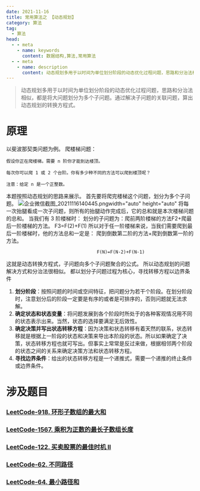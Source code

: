 ```yaml
---
date: 2021-11-16
title: 常用算法之 【动态规划】
category: 算法
tag:
  - 算法
head:
  - - meta
    - name: keywords
      content: 数据结构,算法,常用算法
  - - meta
    - name: description
      content: 动态规划多用于以时间为单位划分阶段的动态优化过程问题，思路和分治法相似，都是将大问题划分为多个子问题。通过解决子问题的关联问题，算出动态规划的转换方程式。
---
```

> 动态规划多用于以时间为单位划分阶段的动态优化过程问题，思路和分治法相似，都是将大问题划分为多个子问题。通过解决子问题的关联问题，算出动态规划的转换方程式。
# 原理
以斐波那契类问题为例。
爬楼梯问题：
```
假设你正在爬楼梯。需要 n 阶你才能到达楼顶。

每次你可以爬 1 或 2 个台阶。你有多少种不同的方法可以爬到楼顶呢？

注意：给定 n 是一个正整数。
```
本题按照动态规划的思路来展示。
首先要将爬完楼梯这个问题，划分为多个子问题。
![企业微信截图_20211116140445.png](https://leyuna-blog-img.oss-cn-hangzhou.aliyuncs.com/image/2021-11-16/企业微信截图_20211116140445.png)width="auto" height="auto"
将每一次抬腿看成一次子问题，则所有的抬腿动作完成后，它的总和就是本次楼梯问题的总和。
当我们有 3 阶楼梯时：
划分的子问题为：爬前两阶楼梯的方法F2+爬最后一阶楼梯的方法。
F3=F(2)+F(1)
所以对于任一阶楼梯来说，当我们需要爬到最后一阶楼梯时，他的方法总和一定是：
爬到倒数第二阶的方法+爬到倒数第一阶的方法。
```
                                  F(N)=F(N-2)+F(N-1)
```
这就是动态转换方程式，子问题向多个子问题聚合的公式。
所以动态规划的问题解决方式和分治法很相似。
都以划分子问题过程为核心，寻找转移方程以边界条件

1. **划分阶段**：按照问题的时间或空间特征，把问题分为若干个阶段。在划分阶段时，注意划分后的阶段一定要是有序的或者是可排序的，否则问题就无法求解。
2. **确定状态和状态变量**：将问题发展到各个阶段时所处于的各种客观情况用不同的状态表示出来。当然，状态的选择要满足无后效性。
3. **确定决策并写出状态转移方程**：因为决策和状态转移有着天然的联系，状态转移就是根据上一阶段的状态和决策来导出本阶段的状态。所以如果确定了决策，状态转移方程也就可写出。但事实上常常是反过来做，根据相邻两个阶段的状态之间的关系来确定决策方法和状态转移方程。
4. **寻找边界条件**：给出的状态转移方程是一个递推式，需要一个递推的终止条件或边界条件。

# 涉及题目
### [LeetCode-918. 环形子数组的最大和](https://leyuna.xyz/#/blog?blogId=68)
### [LeetCode-1567. 乘积为正数的最长子数组长度](https://leyuna.xyz/#/blog?blogId=70)
### [LeetCode-122. 买卖股票的最佳时机 II](https://leyuna.xyz/#/blog?blogId=71)
### [LeetCode-62. 不同路径](https://leyuna.xyz/#/blog?blogId=73)
### [LeetCode-64. 最小路径和](https://leyuna.xyz/#/blog?blogId=74)
